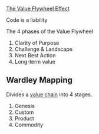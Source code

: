[The Value Flywheel Effect](https://www.amazon.com/Value-Flywheel-Effect-Accelerate-Organization-ebook/dp/B09V1RLRGG)

Code is a liability

The 4 phases of the Value Flywheel
1. Clarity of Purpose
2. Challenge & Landscape
3. Next Best Action
4. Long-term value

## Wardley Mapping
Divides a [value chain](https://www.investopedia.com/terms/v/valuechain.asp) into 4 stages.
1. Genesis
2. Custom
3. Product
4. Commodity

